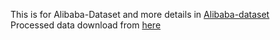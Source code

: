 This is for Alibaba-Dataset and more details in [Alibaba-dataset](https://tianchi.aliyun.com/dataset/dataDetail?dataId=56)<br>
Processed data download from [here](https://drive.google.com/drive/folders/1K0tRyHOOB63PnXtFtwLU5eM2NbRTiKXG?usp=sharing)
